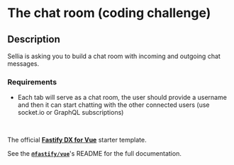 # The chat room (coding challenge)

## Description
Sellia is asking you to build a chat room with incoming and outgoing chat messages.

### Requirements
- Each tab will serve as a chat room, the user should provide a username and then it can start chatting with the other connected users (use socket.io or GraphQL subscriptions)


<br>

The official **[Fastify DX for Vue](https://github.com/fastify/fastify-dx/tree/main/packages/fastify-vue)** starter template.

See the [**`@fastify/vue`**](https://github.com/fastify/fastify-dx/tree/main/packages/fastify-vue)'s README for the full documentation.
